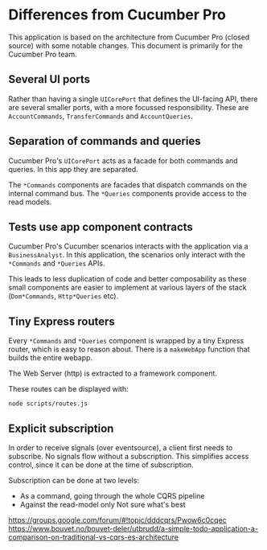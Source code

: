 # Differences from Cucumber Pro

This application is based on the architecture from Cucumber Pro (closed source) with some notable changes.
This document is primarily for the Cucumber Pro team.

## Several UI ports

Rather than having a single `UICorePort` that defines the UI-facing API, there are several smaller ports, with a more
focussed responsibility. These are `AccountCommands`, `TransferCommands` and `AccountQueries`.

## Separation of commands and queries

Cucumber Pro's `UICorePort` acts as a facade for both commands and queries. In this app they are separated.

The `*Commands` components are facades that dispatch commands on the internal command bus.
The `*Queries` components provide access to the read models.

## Tests use app component contracts

Cucumber Pro's Cucumber scenarios interacts with the application via a `BusinessAnalyst`. In this application, the
scenarios only interact with the `*Commands` and `*Queries` APIs.

This leads to less duplication of code and better composability as these small components are easier to implement
at various layers of the stack (`Dom*Commands`, `Http*Queries` etc).

## Tiny Express routers

Every `*Commands` and `*Queries` component is wrapped by a tiny Express router, which is easy to reason about.
There is a `makeWebApp` function that builds the entire webapp.

The Web Server (http) is extracted to a framework component.

These routes can be displayed with:

    node scripts/routes.js

## Explicit subscription

In order to receive signals (over eventsource), a client first needs to subscribe. No signals flow without a subscription.
This simplifies access control, since it can be done at the time of subscription.

Subscription can be done at two levels:
- As a command, going through the whole CQRS pipeline
- Against the read-model only
Not sure what's best

https://groups.google.com/forum/#!topic/dddcqrs/Pwow6c0cqec
https://www.bouvet.no/bouvet-deler/utbrudd/a-simple-todo-application-a-comparison-on-traditional-vs-cqrs-es-architecture